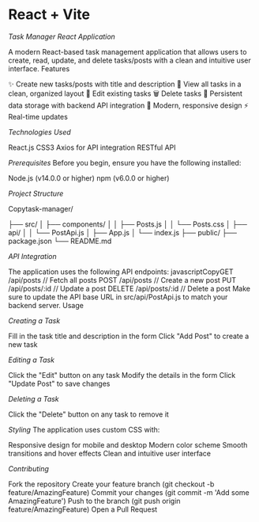 # React + Vite


*Task Manager React Application*

A modern React-based task management application that allows users to create, read, update, and delete tasks/posts with a clean and intuitive user interface.
Features


✨ Create new tasks/posts with title and description
📝 View all tasks in a clean, organized layout
🔄 Edit existing tasks
🗑️ Delete tasks
💾 Persistent data storage with backend API integration
🎨 Modern, responsive design
⚡ Real-time updates


*Technologies Used*


React.js
CSS3
Axios for API integration
RESTful API


*Prerequisites*
Before you begin, ensure you have the following installed:


Node.js (v14.0.0 or higher)
npm (v6.0.0 or higher)


*Project Structure*

Copytask-manager/

├── src/
│   ├── components/
│   │   ├── Posts.js
│   │   └── Posts.css
│   ├── api/
│   │   └── PostApi.js
│   ├── App.js
│   └── index.js
├── public/
├── package.json
└── README.md

*API Integration*

The application uses the following API endpoints:
javascriptCopyGET    /api/posts      // Fetch all posts
POST   /api/posts      // Create a new post
PUT    /api/posts/:id  // Update a post
DELETE /api/posts/:id  // Delete a post
Make sure to update the API base URL in src/api/PostApi.js to match your backend server.
Usage

*Creating a Task*

Fill in the task title and description in the form
Click "Add Post" to create a new task


*Editing a Task*

Click the "Edit" button on any task
Modify the details in the form
Click "Update Post" to save changes


*Deleting a Task*

Click the "Delete" button on any task to remove it


*Styling*
The application uses custom CSS with:

Responsive design for mobile and desktop
Modern color scheme
Smooth transitions and hover effects
Clean and intuitive user interface

*Contributing*

Fork the repository
Create your feature branch (git checkout -b feature/AmazingFeature)
Commit your changes (git commit -m 'Add some AmazingFeature')
Push to the branch (git push origin feature/AmazingFeature)
Open a Pull Request

